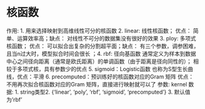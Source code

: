 # 核函数

作用: 1. 用来选择映射到高维线性可分的核函数  2. linear: 线性核函数； 优点： 简单、运算效率高；缺点： 对线性不可分的数据集没有很好的效果  3. ploy: 多项式核函数； 优点： 可以拟合出复杂的分割超平面；缺点： 有三个参数，调参困难，且当n过大时，模型拟合时间会很长 ；4. rbf: 径向基函数 通常定义为样本到数据中心之间径向距离（通常是欧氏距离）的单调函数（由于距离是径向同性的）； 相较于多项式核，具有参数少的优点  5. sigmoid：Logistic函数 也称为S型生长曲线，优点：平滑  6. precomputed：预训练好的核函数对应的Gram 矩阵 优点： 不用再次拟合核函数对应的Gram 矩阵，直接进行映射就可以了
参数: kernel
数据: 1. string类型2. {‘linear’, ‘poly’, ‘rbf’, ‘sigmoid’, ‘precomputed’} 3. 默认值为’rbf’